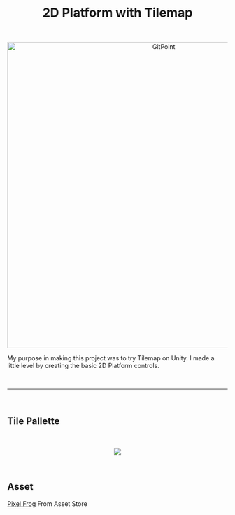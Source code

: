 <h1 align="center"> 2D Platform with Tilemap </h1> <br>
<p align="center">
  <a href="#">
    <img alt="GitPoint" title="GitPoint" src="readme/platform.gif" width="700">
  </a>
</p>

<p align="left">
  My purpose in making this project was to try Tilemap on Unity. I made a little level by creating the basic 2D Platform controls.
</p>
<br>
<hr>
<br>

## Tile Pallette

<br>

<p align="center">
  <img src = "readme/tilemap.png">
</p>

<br>

## Asset

<a href="https://assetstore.unity.com/packages/2d/characters/pixel-adventure-1-155360">Pixel Frog</a> From Asset Store

<br>


